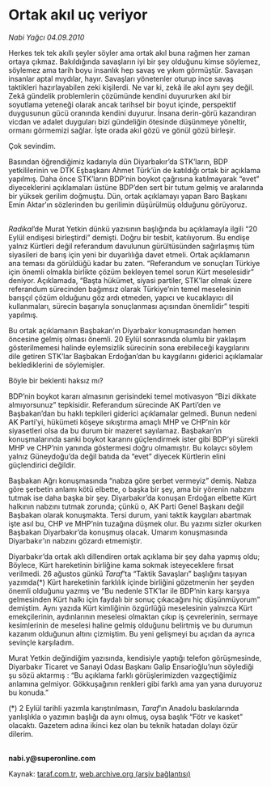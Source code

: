 # Ortak akıl uç veriyor

*Nabi Yağcı 04.09.2010*

<div class="yazi"><p>Herkes tek tek akıllı şeyler söyler ama ortak akıl buna rağmen her zaman ortaya çıkmaz. Bakıldığında savaşların iyi bir şey olduğunu kimse söylemez, söylemez ama tarih boyu insanlık hep savaş ve yıkım görmüştür. Savaşan insanlar aptal mıydılar, hayır. Savaşları yönetenler oturup ince savaş taktikleri hazırlayabilen zeki kişilerdi. Ne var ki, zekâ ile akıl aynı şey değil. Zekâ gündelik problemlerin çözümünde kendini duyururken akıl bir soyutlama yeteneği olarak ancak tarihsel bir boyut içinde, perspektif duygusunun gücü oranında kendini duyurur. İnsana derin-görü kazandıran vicdan ve adalet duyguları bizi gündeliğin ötesinde düşünmeye yöneltir, ormanı görmemizi sağlar. İşte orada akıl gözü ve gönül gözü birleşir.</p>
<p>Çok sevindim.</p>
<p>Basından öğrendiğimiz kadarıyla dün Diyarbakır’da STK’ların, BDP yetkililerinin ve DTK Eşbaşkanı Ahmet Türk’ün de katıldığı ortak bir açıklama yapılmış. Daha önce STK’ların BDP’nin boykot çağrısına katılmayarak “evet” diyeceklerini açıklamaları üstüne BDP’den sert bir tutum gelmiş ve aralarında bir yüksek gerilim doğmuştu. Dün, ortak açıklamayı yapan Baro Başkanı Emin Aktar’ın sözlerinden bu gerilimin düşürülmüş olduğunu görüyoruz. </p>
<p><i><br/>Radikal</i>’de Murat Yetkin dünkü yazısının başlığında bu açıklamayla ilgili “20 Eylül endişesi birleştirdi” demişti. Doğru bir tesbit, katılıyorum. Bu endişe yalnız Kürtleri değil referandum davulunun gürültüsünden sağırlaşmış tüm siyasileri de barış için yeni bir duyarlılığa davet etmeli. Ortak açıklamanın ana teması da görüldüğü kadar bu zaten. “Referandum ve sonuçları Türkiye için önemli olmakla birlikte çözüm bekleyen temel sorun Kürt meselesidir” deniyor. Açıklamada, “Başta hükümet, siyasi partiler, STK’lar olmak üzere referandum sürecinden bağımsız olarak Türkiye’nin temel meselesinin barışçıl çözüm olduğunu göz ardı etmeden, yapıcı ve kucaklayıcı dil kullanmaları, sürecin başarıyla sonuçlanması açısından önemlidir” tespiti yapılmış. </p>
<p>Bu ortak açıklamanın Başbakan’ın Diyarbakır konuşmasından hemen öncesine gelmiş olması önemli. 20 Eylül sonrasında olumlu bir yaklaşım gösterilmemesi halinde eylemsizlik sürecinin sona erebileceği kaygılarını dile getiren STK’lar Başbakan Erdoğan’dan bu kaygılarını giderici açıklamalar beklediklerini de söylemişler. </p>
<p>Böyle bir beklenti haksız mı? </p>
<p>BDP’nin boykot kararı almasının gerisindeki temel motivasyon “Bizi dikkate almıyorsunuz” tepkisidir. Referandum sürecinde AK Parti’den ve Başbakan’dan bu haklı tepkileri giderici açıklamalar gelmedi. Bunun nedeni AK Parti’yi, hükümeti köşeye sıkıştırma amaçlı MHP ve CHP’nin kör siyasetleri olsa da bu durum bir mazeret sayılamaz. Başbakan’ın konuşmalarında sanki boykot kararını güçlendirmek ister gibi BDP’yi sürekli MHP ve CHP’nin yanında göstermesi doğru olmamıştır. Bu kolaycı söylem yalnız Güneydoğu’da değil batıda da “evet” diyecek Kürtlerin elini güçlendirici değildir. </p>
<p>Başbakan Ağrı konuşmasında “nabza göre şerbet vermeyiz” demiş. Nabza göre şerbetin anlamı kötü elbette, o başka bir şey, ama bir yörenin nabzını tutmak ise daha başka bir şey. Diyarbakır’da konuşan Erdoğan elbette Kürt halkının nabzını tutmak zorunda; çünkü o, AK Parti Genel Başkanı değil Başbakan olarak konuşmakta. Tersi durum, yani taktik kaygıları abartmak işte asıl bu, CHP ve MHP’nin tuzağına düşmek olur. Bu yazımı sizler okurken Başbakan Diyarbakır’da konuşmuş olacak. Umarım konuşmasında Diyarbakır’ın nabzını gözardı etmemiştir. </p>
<p>Diyarbakır’da ortak aklı dillendiren ortak açıklama bir şey daha yapmış oldu; Böylece, Kürt hareketinin birliğine kama sokmak isteyeceklere fırsat verilmedi. 26 ağustos günkü <i>Taraf</i>’ta “Taktik Savaşları” başlığını taşıyan yazımda(*) Kürt hareketinin farklılık içinde birliğini gözetmenin her şeyden önemli olduğunu yazmış ve “Bu nedenle STK’lar ile BDP’nin karşı karşıya gelmesinden Kürt halkı için faydalı bir sonuç çıkacağını hiç düşünmüyorum” demiştim. Aynı yazıda Kürt kimliğinin özgürlüğü meselesinin yalnızca Kürt emekçilerinin, aydınlarının meselesi olmaktan çıkıp iş çevrelerinin, sermaye kesimlerinin de meselesi haline gelmiş olduğunu belirtmiş ve bu durumun kazanım olduğunun altını çizmiştim. Bu yeni gelişmeyi bu açıdan da ayrıca sevinçle karşıladım. </p>
<p>Murat Yetkin değindiğim yazısında, kendisiyle yaptığı telefon görüşmesinde, Diyarbakır Ticaret ve Sanayi Odası Başkanı Galip Ensarioğlu’nun söylediği şu sözü aktarmış : “Bu açıklama farklı görüşlerimizden vazgeçtiğimiz anlamına gelmiyor. Gökkuşağının renkleri gibi farklı ama yan yana duruyoruz bu konuda.” </p>
<p>(*) 2 Eylül tarihli yazımla karıştırılmasın, <i>Taraf</i>’ın Anadolu baskılarında yanlışlıkla o yazımın başlığı da aynı olmuş, oysa başlık “Fötr ve kasket” olacaktı. Gazetem adına ikinci kez olan bu teknik hatadan dolayı özür dilerim. </p>
<p><b><br/>nabi.y@superonline.com</b></p></div>

Kaynak: [taraf.com.tr](http://www.taraf.com.tr:80/nabi-yagci/makale-ortak-akil-uc-veriyor.htm), [web.archive.org (arşiv bağlantısı)](http://web.archive.org/web/20100905194940/http://www.taraf.com.tr:80/nabi-yagci/makale-ortak-akil-uc-veriyor.htm)
